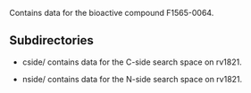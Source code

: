 Contains data for the bioactive compound F1565-0064.

## Subdirectories

- cside/ contains data for the C-side search space on rv1821.

- nside/ contains data for the N-side search space on rv1821.

